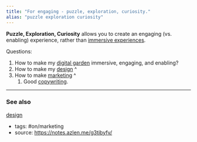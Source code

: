 ```yaml
---
title: "For engaging - puzzle, exploration, curiosity."
alias: "puzzle exploration curiosity"
---
```


**Puzzle, Exploration, Curiosity** allows you to create an engaging (vs. enabling) experience, rather than [immersive experiences](private/immersive-experiences.md). 

Questions:
1. How to make my [digital garden](digital-garden.md) immersive, engaging, and enabling?
2. How to make my [design](1-design.md) ^
3. How to make [marketing](1-marketing.md) ^
	1. Good [copywriting](copywriting.md).

-------------
### See also
[design](1-design.md)

- tags: #on/marketing
- source: https://notes.azlen.me/g3tibyfv/
